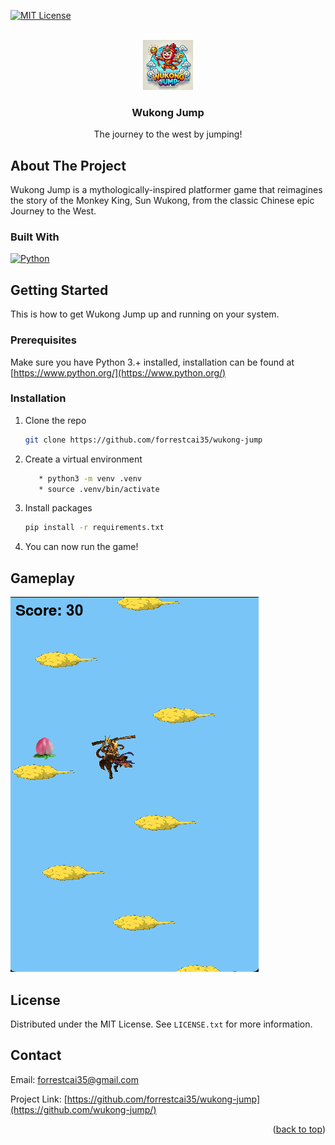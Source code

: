 
<a name="readme-top"></a>




[![MIT License][license-shield]][license-url]


<!-- PROJECT LOGO -->
<br />
<div align="center">
  <a href="https://github.com/forrestcai35/wukong-jump">
    <img src="sprites/logo.png" alt="Logo" width="80" height="80">
  </a>

<h3 align="center">Wukong Jump</h3>

  <p align="center">
    The journey to the west by jumping!
  </p>
</div>




<!-- ABOUT THE PROJECT -->
## About The Project
Wukong Jump is a mythologically-inspired platformer game that reimagines the story of the Monkey King, Sun Wukong, from the classic Chinese epic Journey to the West.

### Built With
[![Python][python-shield]][python-url]




<!-- GETTING STARTED -->
## Getting Started

This is how to get Wukong Jump up and running on your system.

### Prerequisites

Make sure you have Python 3.+ installed, installation can be found at [https://www.python.org/](https://www.python.org/)

### Installation

1. Clone the repo
   ```sh
   git clone https://github.com/forrestcai35/wukong-jump
   ```
2. Create a virtual environment
   ```sh
      * python3 -m venv .venv
      * source .venv/bin/activate
   ```
3. Install packages
   ```sh
   pip install -r requirements.txt
   ```
4. You can now run the game!






<!-- Gameplay EXAMPLES -->
## Gameplay

  <a href="https://github.com/forrestcai35/wukong-jump">
    <img src="sprites/gameplay.png">
  </a>




<!-- LICENSE -->
## License

Distributed under the MIT License. See `LICENSE.txt` for more information.




<!-- CONTACT -->
## Contact

Email: forrestcai35@gmail.com

Project Link: [https://github.com/forrestcai35/wukong-jump](https://github.com/wukong-jump/)

<p align="right">(<a href="#readme-top">back to top</a>)</p>



<!-- MARKDOWN LINKS & IMAGES -->
<!-- https://www.markdownguide.org/basic-syntax/#reference-style-links -->
[contributors-shield]: https://img.shields.io/github/contributors/github_username/repo_name.svg?style=for-the-badge
[contributors-url]: https://github.com/github_username/repo_name/graphs/contributors
[forks-shield]: https://img.shields.io/github/forks/github_username/repo_name.svg?style=for-the-badge
[forks-url]: https://github.com/github_username/repo_name/network/members
[stars-shield]: https://img.shields.io/github/stars/github_username/repo_name.svg?style=for-the-badge
[stars-url]: https://github.com/github_username/repo_name/stargazers
[license-shield]: https://img.shields.io/badge/MIT-red?style=for-the-badge&label=LICENSE
[license-url]: https://github.com/forrestcai35/ChefMate/blob/master/LICENSE.txt
[linkedin-shield]: https://img.shields.io/badge/-LinkedIn-black.svg?style=for-the-badge&logo=linkedin&colorB=555
[linkedin-url]: https://linkedin.com/in/forrestcai

[python-shield]: https://img.shields.io/badge/Python-%233776AB?style=for-the-badge&logo=Python&labelColor=black
[python-url]: https://python.org

